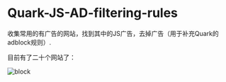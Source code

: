 # Quark-JS-AD-filtering-rules
收集常用的有广告的网站，找到其中的JS广告，去掉广告（用于补充Quark的adblock规则）.

目前有了二十个网站了：



![block](https://user-images.githubusercontent.com/31699390/184626618-3cd53ef6-eb04-4f60-8127-a8439599cbc1.png)
